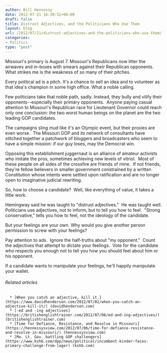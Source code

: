 ```yaml
---
author: Bill Hennessy
date: 2012-07-21 16:30:52+00:00
draft: false
title: Distrust Adjectives, and the Politicians Who Use Them
layout: blog
url: /2012/07/21/distrust-adjectives-and-the-politicians-who-use-them/
categories:
- Politics
type: "post"
---
```


Missouri's primary is August 7. Missouri's Republicans now litter the airwaves and in-boxes with smears against their Republican opponents. What strikes me is the weakness of so many of their pitches.



Every political ad is a pitch. It's a chance to sell an idea and to volunteer as that idea's champion in some high office. What a noble calling.

Few politicians take that noble path, sadly. Instead, they bully and vilify their opponents--especially their primary opponents.  Anyone paying casual attention to Missouri's Republican race for Lieutenant Governor could reach only one conclusion: the two worst human beings on the planet are the two leading GOP candidates.

The campaigns sling mud like it's an Olympic event, but their proxies are even worse.  The Missouri GOP and its network of consultants have stitched together a patchwork of bloggers and broadcasters who seem to have a simple mission: if our guy loses, may the Democrat win.

Opposing this establishment juggernaut is an alliance of amateur activists who imitate the pros, sometimes achieving new levels of vitriol.  Most of these people on all sides of the crossfire are friends of mine.  If not friends, they're fellow believers in smaller government constrained by a written Constitution whose intents were settled upon ratification and are no longer open to imaginative judicial rewriting.

So, how to choose a candidate?  Well, like everything of value, it takes a little work.

Hemingway said he was taught to "distrust adjectives."  He was taught well. Politicians use adjectives, not to inform, but to tell you how to feel.  "Strong conservative," tells you how to feel, not the ideology of the candidate.

But your feelings are your own. Why would you give another person permission to screw with your feelings?

Pay attention to ads.  Ignore the half-truths about "my opponent."  Count the adjectives that attempt to dictate your feelings.  Vote for the candidate who respects you enough not to tell you how you should feel about him or his opponent.

If a candidate wants to manipulate your feelings, he'll happily manipulate your wallet.


###### Related articles





	  * [When you catch an adjective, kill it.](https://www.davidhenderson.com/2012/07/02/when-you-catch-an-adjective-kill-it/) (davidhenderson.com)
	  * [-ed and -ing adjectives](https://britishenglishtrainer.com/2012/07/06/ed-and-ing-adjectives/) (britishenglishtrainer.com)
	  * [Time for Defiance, Resistance, and Resolve in Missouri](https://hennessysview.com/2012/07/06/time-for-defiance-resistance-and-resolve-in-missouri/) (hennessysview.com)
	  * [Mo. Lt. Gov. battling GOP challengers](https://www.kshb.com/dpp/news/political/incumbent-kinder-faces-primary-challenge-from-lager) (kshb.com)

